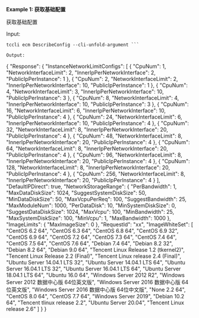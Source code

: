 **Example 1: 获取基础配置**

获取基础配置

Input: 

```
tccli ecm DescribeConfig --cli-unfold-argument ```

Output: 
```
{
    "Response": {
        "InstanceNetworkLimitConfigs": [
            {
                "CpuNum": 1,
                "NetworkInterfaceLimit": 2,
                "InnerIpPerNetworkInterface": 2,
                "PublicIpPerInstance": 1
            },
            {
                "CpuNum": 2,
                "NetworkInterfaceLimit": 2,
                "InnerIpPerNetworkInterface": 10,
                "PublicIpPerInstance": 1
            },
            {
                "CpuNum": 4,
                "NetworkInterfaceLimit": 3,
                "InnerIpPerNetworkInterface": 10,
                "PublicIpPerInstance": 3
            },
            {
                "CpuNum": 8,
                "NetworkInterfaceLimit": 4,
                "InnerIpPerNetworkInterface": 10,
                "PublicIpPerInstance": 3
            },
            {
                "CpuNum": 16,
                "NetworkInterfaceLimit": 6,
                "InnerIpPerNetworkInterface": 10,
                "PublicIpPerInstance": 4
            },
            {
                "CpuNum": 24,
                "NetworkInterfaceLimit": 6,
                "InnerIpPerNetworkInterface": 10,
                "PublicIpPerInstance": 4
            },
            {
                "CpuNum": 32,
                "NetworkInterfaceLimit": 8,
                "InnerIpPerNetworkInterface": 20,
                "PublicIpPerInstance": 4
            },
            {
                "CpuNum": 48,
                "NetworkInterfaceLimit": 8,
                "InnerIpPerNetworkInterface": 20,
                "PublicIpPerInstance": 4
            },
            {
                "CpuNum": 64,
                "NetworkInterfaceLimit": 8,
                "InnerIpPerNetworkInterface": 20,
                "PublicIpPerInstance": 4
            },
            {
                "CpuNum": 96,
                "NetworkInterfaceLimit": 8,
                "InnerIpPerNetworkInterface": 20,
                "PublicIpPerInstance": 4
            },
            {
                "CpuNum": 128,
                "NetworkInterfaceLimit": 8,
                "InnerIpPerNetworkInterface": 20,
                "PublicIpPerInstance": 4
            },
            {
                "CpuNum": 256,
                "NetworkInterfaceLimit": 8,
                "InnerIpPerNetworkInterface": 20,
                "PublicIpPerInstance": 4
            }
        ],
        "DefaultIPDirect": true,
        "NetworkStorageRange": {
            "PerBandwidth": 1,
            "MaxDataDiskSize": 1024,
            "SuggestSystemDiskSize": 50,
            "MinDataDiskSize": 50,
            "MaxVcpuPerReq": 100,
            "SuggestBandwidth": 25,
            "MaxModuleNum": 1000,
            "PerDataDisk": 10,
            "MinSystemDiskSize": 0,
            "SuggestDataDiskSize": 1024,
            "MaxVcpu": 100,
            "MinBandwidth": 25,
            "MaxSystemDiskSize": 100,
            "MinVcpu": 1,
            "MaxBandwidth": 1000
        },
        "ImageLimits": {
            "MaxImageSize": 0
        },
        "RequestId": "xx",
        "ImageWhiteSet": [
            "CentOS 6.2 64",
            "CentOS 6.3 64",
            "CentOS 6.8 64",
            "CentOS 6.9 32",
            "CentOS 6.9 64",
            "CentOS 7.2 64",
            "CentOS 7.3 64",
            "CentOS 7.4 64",
            "CentOS 7.5 64",
            "CentOS 7.6 64",
            "Debian 7.4 64",
            "Debian 8.2 32",
            "Debian 8.2 64",
            "Debian 9.0 64",
            "Tencent Linux Release 1.2 (tkernel2)",
            "Tencent Linux Release 2.2 (Final)",
            "Tencent Linux release 2.4 (Final)",
            "Ubuntu Server 14.04.1 LTS 32",
            "Ubuntu Server 14.04.1 LTS 64",
            "Ubuntu Server 16.04.1 LTS 32",
            "Ubuntu Server 16.04.1 LTS 64",
            "Ubuntu Server 18.04.1 LTS 64",
            "Ubuntu 16.0 64",
            "Windows Server 2012 R2",
            "Windows Server 2012 数据中心版 64位英文版",
            "Windows Server 2016 数据中心版 64位英文版",
            "Windows Server 2016 数据中心版 64位中文版",
            "None 2.2 64",
            "CentOS 8.0 64",
            "CentOS 7.7 64",
            "Windows Server 2019",
            "Debian 10.2 64",
            "Tencent tlinux release 2.2",
            "Ubuntu Server 20.04",
            "Tencent Linux release 2.6"
        ]
    }
}
```

